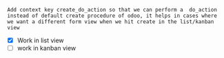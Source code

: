 `Add context key create_do_action so that we can perform a 
do_action instead of default create procedure of odoo,
it helps in cases where we want a different form view when we
hit create in the list/kanban view
`

- [x] Work in list view
- [ ] work in kanban view